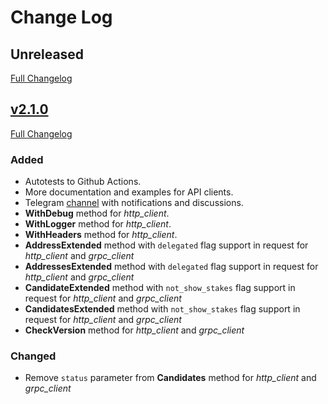 # Change Log

## Unreleased
[Full Changelog](https://github.com/MinterTeam/minter-go-sdk/compare/v2.1.0...v2)

## [v2.1.0](https://github.com/MinterTeam/minter-go-sdk/tree/v2.1.0)
[Full Changelog](https://github.com/MinterTeam/minter-go-sdk/compare/v2.0.3...v2.1.0)

### Added
- Autotests to Github Actions.
- More documentation and examples for API clients.
- Telegram [channel](https://t.me/MinterGoSDK) with notifications and discussions.
- **WithDebug** method for *http_client*.
- **WithLogger** method for *http_client*.
- **WithHeaders** method for *http_client*.
- **AddressExtended** method with `delegated` flag support in request for *http_client* and *grpc_client*
- **AddressesExtended** method with `delegated` flag support in request for *http_client* and *grpc_client*
- **CandidateExtended** method with `not_show_stakes` flag support in request for *http_client* and *grpc_client*
- **CandidatesExtended** method with `not_show_stakes` flag support in request for *http_client* and *grpc_client*
- **CheckVersion** method for *http_client* and *grpc_client*

### Changed
- Remove `status` parameter from **Candidates** method for *http_client* and *grpc_client*

